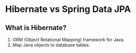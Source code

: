 # Hibernate vs Spring Data JPA

## What is Hibernate?
1. ORM (Object Relational Mapping) framework for Java.
2. Map Java objects to database tables.